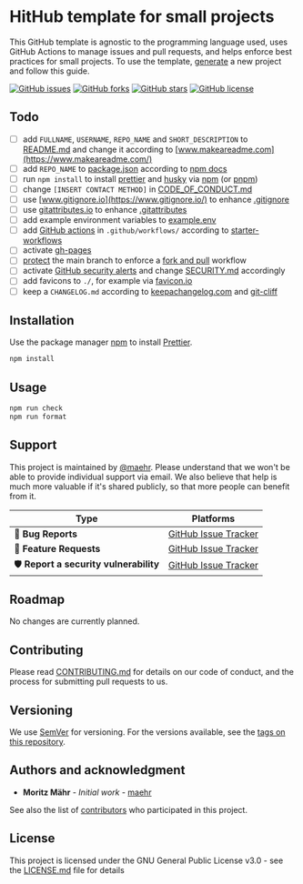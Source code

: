 # HitHub template for small projects

This GitHub template is agnostic to the programming language used, uses GitHub Actions to manage issues and pull requests, and helps enforce best practices for small projects. To use the template, [generate](https://github.com/maehr/github-template/generate) a new project and follow this guide.

[![GitHub issues](https://img.shields.io/github/issues/maehr/github-template.svg)](https://github.com/maehr/github-template/issues)
[![GitHub forks](https://img.shields.io/github/forks/maehr/github-template.svg)](https://github.com/maehr/github-template/network)
[![GitHub stars](https://img.shields.io/github/stars/maehr/github-template.svg)](https://github.com/maehr/github-template/stargazers)
[![GitHub license](https://img.shields.io/github/license/maehr/github-template.svg)](https://github.com/maehr/github-template/blob/main/LICENSE.md)

## Todo

- [ ] add `FULLNAME`, `USERNAME`, `REPO_NAME` and `SHORT_DESCRIPTION` to [README.md](README.md) and change it according to [www.makeareadme.com](https://www.makeareadme.com/)
- [ ] add `REPO_NAME` to [package.json](package.json) according to [npm docs](https://docs.npmjs.com/cli/v7/configuring-npm/package-json)
- [ ] run `npm install` to install [prettier](https://prettier.io/) and [husky](https://github.com/typicode/husky) via [npm](https://docs.npmjs.com/downloading-and-installing-node-js-and-npm) (or [pnpm](https://pnpm.io/))
- [ ] change `[INSERT CONTACT METHOD]` in [CODE_OF_CONDUCT.md](CODE_OF_CONDUCT.md)
- [ ] use [www.gitignore.io](https://www.gitignore.io/) to enhance [.gitignore](.gitignore)
- [ ] use [gitattributes.io](https://gitattributes.io/) to enhance [.gitattributes](.gitattributes)
- [ ] add example environment variables to [example.env](example.env)
- [ ] add [GitHub actions](https://docs.github.com/en/actions) in `.github/workflows/` according to [starter-workflows](https://github.com/actions/starter-workflows)
- [ ] activate [gh-pages](https://help.github.com/en/articles/configuring-a-publishing-source-for-github-pages)
- [ ] [protect](https://help.github.com/en/articles/configuring-protected-branches) the main branch to enforce a [fork and pull](https://gist.github.com/Chaser324/ce0505fbed06b947d962) workflow
- [ ] activate [GitHub security alerts](https://github.blog/2017-11-16-introducing-security-alerts-on-github/) and change [SECURITY.md](SECURITY.md) accordingly
- [ ] add favicons to `./`, for example via [favicon.io](https://favicon.io/)
- [ ] keep a `CHANGELOG.md` according to [keepachangelog.com](https://keepachangelog.com/) and [git-cliff](https://github.com/orhun/git-cliff)

## Installation

Use the package manager [npm](https://docs.npmjs.com/downloading-and-installing-node-js-and-npm) to install [Prettier](https://prettier.io/).

```bash
npm install
```

## Usage

```bash
npm run check
npm run format
```

## Support

This project is maintained by [@maehr](https://github.com/maehr). Please understand that we won't be able to provide individual support via email. We also believe that help is much more valuable if it's shared publicly, so that more people can benefit from it.

| Type                                  | Platforms                                                               |
| ------------------------------------- | ----------------------------------------------------------------------- |
| 🚨 **Bug Reports**                    | [GitHub Issue Tracker](https://github.com/maehr/github-template/issues) |
| 🎁 **Feature Requests**               | [GitHub Issue Tracker](https://github.com/maehr/github-template/issues) |
| 🛡 **Report a security vulnerability** | [GitHub Issue Tracker](https://github.com/maehr/github-template/issues) |

## Roadmap

No changes are currently planned.

## Contributing

Please read [CONTRIBUTING.md](CONTRIBUTING.md) for details on our code of conduct, and the process for submitting pull requests to us.

## Versioning

We use [SemVer](http://semver.org/) for versioning. For the versions available, see the [tags on this repository](https://github.com/maehr/github-template/tags).

## Authors and acknowledgment

- **Moritz Mähr** - _Initial work_ - [maehr](https://github.com/maehr)

See also the list of [contributors](https://github.com/maehr/github-template/graphs/contributors) who participated in this project.

## License

This project is licensed under the GNU General Public License v3.0 - see the [LICENSE.md](LICENSE.md) file for details
